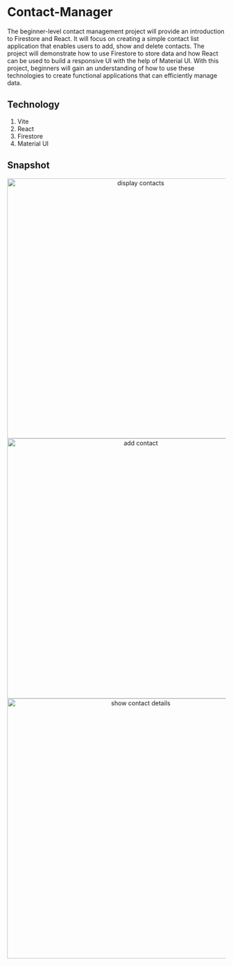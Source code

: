 # Contact-Manager
The beginner-level contact management project will provide an introduction to Firestore and React.
It will focus on creating a simple contact list application that enables users to add, show and delete contacts. 
The project will demonstrate how to use Firestore to store data and how React can be used to build a responsive UI with the help of Material UI. 
With this project, beginners will gain an understanding of how to use these technologies to create functional applications that can efficiently manage data.

## Technology
1. Vite
2. React
3. Firestore
4. Material UI

## Snapshot
<p align="center">
<img alt="display contacts" src="https://user-images.githubusercontent.com/88397611/232300235-97b7be13-e254-4e66-8660-fed86a28c7ec.png" width="600">
<img alt="add contact" src="https://user-images.githubusercontent.com/88397611/232300241-f2ac593b-fcf5-4f22-b528-57dd455da723.png" width="600">
<img alt="show contact details" src="https://user-images.githubusercontent.com/88397611/232300249-4d88cd9c-72af-49f9-baff-839bd0dcd5e6.png" width="600">
</p>
